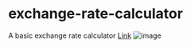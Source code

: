 # exchange-rate-calculator
A basic exchange rate calculator
[Link](https://exchangeratecalculatorjs.netlify.app/)
![image](https://github.com/user-attachments/assets/2a608c8b-ddbc-4e9d-a36e-3df362974412)

